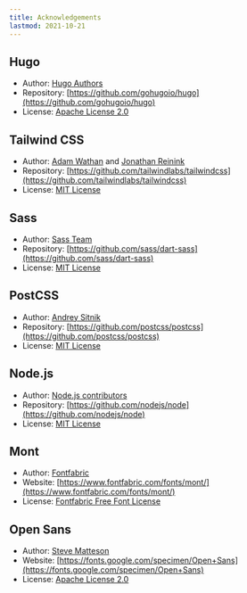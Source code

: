 ```yaml
---
title: Acknowledgements
lastmod: 2021-10-21
---
```


## Hugo
- Author: [Hugo Authors](https://github.com/gohugoio/hugo/graphs/contributors)
- Repository: [https://github.com/gohugoio/hugo](https://github.com/gohugoio/hugo)
- License: [Apache License 2.0](https://github.com/gohugoio/hugo/blob/master/LICENSE)

## Tailwind CSS
- Author: [Adam Wathan](https://github.com/adamwathan) and [Jonathan Reinink](https://github.com/reinink)
- Repository: [https://github.com/tailwindlabs/tailwindcss](https://github.com/tailwindlabs/tailwindcss)
- License: [MIT License](https://github.com/tailwindlabs/tailwindcss/blob/master/LICENSE)

## Sass
- Author: [Sass Team](https://github.com/sass)
- Repository: [https://github.com/sass/dart-sass](https://github.com/sass/dart-sass)
- License: [MIT License](https://github.com/sass/dart-sass/blob/main/LICENSE)

## PostCSS
- Author: [Andrey Sitnik](https://github.com/ai)
- Repository: [https://github.com/postcss/postcss](https://github.com/postcss/postcss)
- License: [MIT License](https://github.com/postcss/postcss/blob/main/LICENSE)

## Node.js
- Author: [Node.js contributors](https://github.com/orgs/nodejs/people)
- Repository: [https://github.com/nodejs/node](https://github.com/nodejs/node)
- License: [MIT License](https://github.com/nodejs/node/blob/master/LICENSE)

## Mont
- Author: [Fontfabric](https://www.fontfabric.com)
- Website: [https://www.fontfabric.com/fonts/mont/](https://www.fontfabric.com/fonts/mont/)
- License: [Fontfabric Free Font License](https://www.fontfabric.com/fonts/mont/)

## Open Sans
- Author: [Steve Matteson](https://mattesontypographics.com/)
- Website: [https://fonts.google.com/specimen/Open+Sans](https://fonts.google.com/specimen/Open+Sans)
- License: [Apache License 2.0](http://www.apache.org/licenses/LICENSE-2.0)
